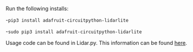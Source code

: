 Run the following installs:

-`pip3 install adafruit-circuitpython-lidarlite`

-`sudo pip3 install adafruit-circuitpython-lidarlite`

Usage code can be found in Lidar.py.
This information can be found [here](https://github.com/adafruit/Adafruit_CircuitPython_LIDARLite).
